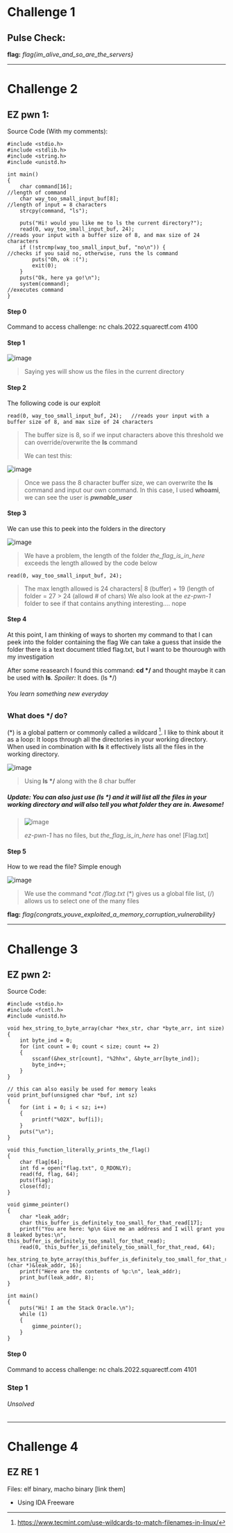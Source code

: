 # Challenge 1

## Pulse Check:

**flag:** *flag{im_alive_and_so_are_the_servers}*

___

# Challenge 2

## EZ pwn 1:
Source Code (With my comments):
~~~
#include <stdio.h>
#include <stdlib.h>
#include <string.h>
#include <unistd.h>

int main()
{
    char command[16];                                               //length of command
    char way_too_small_input_buf[8];                                //length of input = 8 characters
    strcpy(command, "ls");
    
    puts("Hi! would you like me to ls the current directory?");
    read(0, way_too_small_input_buf, 24);                           //reads your input with a buffer size of 8, and max size of 24 characters
    if (!strcmp(way_too_small_input_buf, "no\n")) {                 //checks if you said no, otherwise, runs the ls command
        puts("Oh, ok :(");
        exit(0);
    }
    puts("Ok, here ya go!\n");
    system(command);                                                //executes command
}
~~~
#### Step 0
Command to access challenge: nc chals.2022.squarectf.com 4100

#### Step 1
![image](https://user-images.githubusercontent.com/92404926/202836226-ba85e828-c316-427f-9dfa-b402cb98095c.png)
>Saying yes will show us the files in the current directory

#### Step 2
The following code is our exploit
~~~
read(0, way_too_small_input_buf, 24);   //reads your input with a buffer size of 8, and max size of 24 characters
~~~
>The buffer size is 8, so if we input characters above this threshold we can override/overwrite the __ls__ command
>
>We can test this:

![image](https://user-images.githubusercontent.com/92404926/202836546-db868915-baca-44ea-97a3-74d16fce43a3.png)
>Once we pass the 8 character buffer size, we can overwrite the __ls__ command and input our own command.
>In this case, I used __whoami__, we can see the user is ***pwnable_user***

#### Step 3
We can use this to peek into the folders in the directory

![image](https://user-images.githubusercontent.com/92404926/202836728-056602ed-a73b-480a-ab9b-b339440e7b21.png)
>We have a problem, the length of the folder *the_flag_is_in_here* exceeds the length allowed by the code below
~~~
read(0, way_too_small_input_buf, 24);
~~~
>The max length allowed is 24 characters| 8 (buffer) + 19 (length of folder = 27 > 24 (allowd # of chars)
>We also look at the *ez-pwn-1* folder to see if that contains anything interesting.... nope

#### Step 4
At this point, I am thinking of ways to shorten my command to that I can peek into the folder containing the flag
We can take a guess that inside the folder there is a text document titled flag.txt, but I want to be thourough with my investigation

After some reasearch I found this command: __cd */__ and thought maybe it can be used with **ls**. *Spoiler:* It does. (ls */)
###### You learn something new everyday

### What does __*/__ do?
(*) is a global pattern or commonly called a wildcard [^1].
I like to think about it as a loop: It loops through all the directories in your working directory.
When used in combination with __ls__ it effectively lists all the files in the working directory.

[^1]: https://www.tecmint.com/use-wildcards-to-match-filenames-in-linux/

![image](https://user-images.githubusercontent.com/92404926/202837350-e3c0387d-4346-4a08-af0d-b0334d05a3fc.png)
>Using __ls */__ along with the 8 char buffer

##### Update: You can also just use (ls *) and it will list all the files in your working directory and will also tell you what folder they are in. Awesome!

>![image](https://user-images.githubusercontent.com/92404926/202837389-4e9abe53-de37-44cd-8885-30bafa7b5289.png)
>
>_ez-pwn-1_ has no files, but _the_flag_is_in_here_ has one! [Flag.txt]

#### Step 5
How to we read the file?
Simple enough

![image](https://user-images.githubusercontent.com/92404926/202837487-087880ee-c555-44d2-ad86-ddaf922acd45.png)
>We use the command **cat */flag.txt**
>(*) gives us a global file list, (/) allows us to select one of the many files

**flag:** *flag{congrats_youve_exploited_a_memory_corruption_vulnerability}*
___

# Challenge 3

## EZ pwn 2:
Source Code:
~~~
#include <stdio.h>
#include <fcntl.h>
#include <unistd.h>

void hex_string_to_byte_array(char *hex_str, char *byte_arr, int size)
{
    int byte_ind = 0;
    for (int count = 0; count < size; count += 2)
    {
        sscanf(&hex_str[count], "%2hhx", &byte_arr[byte_ind]);
        byte_ind++;
    }
}

// this can also easily be used for memory leaks
void print_buf(unsigned char *buf, int sz)
{
    for (int i = 0; i < sz; i++)
    {
        printf("%02X", buf[i]);
    }
    puts("\n");
}

void this_function_literally_prints_the_flag()
{
    char flag[64];
    int fd = open("flag.txt", O_RDONLY);
    read(fd, flag, 64);
    puts(flag);
    close(fd);
}

void gimme_pointer()
{
    char *leak_addr;
    char this_buffer_is_definitely_too_small_for_that_read[17];
    printf("You are here: %p\n Give me an address and I will grant you 8 leaked bytes:\n", this_buffer_is_definitely_too_small_for_that_read);
    read(0, this_buffer_is_definitely_too_small_for_that_read, 64);
    hex_string_to_byte_array(this_buffer_is_definitely_too_small_for_that_read, (char *)&leak_addr, 16);
    printf("Here are the contents of %p:\n", leak_addr);
    print_buf(leak_addr, 8);
}

int main()
{
    puts("Hi! I am the Stack Oracle.\n");
    while (1)
    {
        gimme_pointer();
    }
}
~~~
#### Step 0
Command to access challenge: nc chals.2022.squarectf.com 4101

### Step 1

###### Unsolved

______

# Challenge 4

## EZ RE 1
Files: elf binary, macho binary [link them]
- Using IDA Freeware




